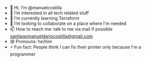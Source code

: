 - 👋 Hi, I’m @manuelcostilla
- 👀 I’m interested in all tech related stuff 
- 🌱 I’m currently learning Terraform
- 💞️ I’m looking to collaborate on a place where I'm needed
- 📫 How to reach me: talk to me via mail if possible santiagomanueldariocostilla@gmail.com
- 😄 Pronouns: he/him
- ⚡ Fun fact: People think I can fix their printer only because I'm a programmer 

<!---
manuelcostilla/manuelcostilla is a ✨ special ✨ repository because its `README.md` (this file) appears on your GitHub profile.
You can click the Preview link to take a look at your changes.
--->
